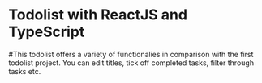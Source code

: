 # Todolist with ReactJS and TypeScript
#This todolist offers a variety of functionalies in comparison with the first todolist project. You can edit titles, tick off completed tasks, filter through tasks etc.
